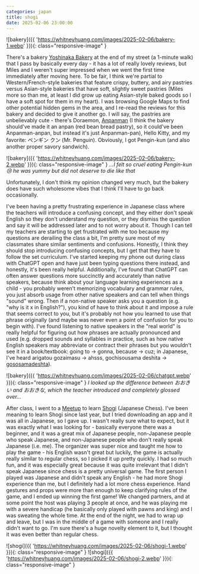 ```yaml
---
categories: japan
title: shogi
date: 2025-02-06 23:00:00
---
```


![bakery]({{ 'https://whitneyhuang.com/images/2025-02-06/bakery-1.webp' }}){: class="responsive-image" }

There's a bakery [Yoshinaka Bakery](https://maps.app.goo.gl/CU3KSVw1nWPMG4ng6) at the end of my street (a 1-minute walk) that I pass by basically every day - it has a lot of really lovely reviews, but Miles and I weren't super impressed when we went the first time immediately after moving here. To be fair, I think we're partial to Western/French-style bakeries that feature crispy, buttery, and airy pastries versus Asian-style bakeries that have soft, slightly sweet pastries (Miles more so than me, at least I did grow up eating Asian-style baked goods so I have a soft spot for them in my heart). I was browsing Google Maps to find other potential hidden gems in the area, and I re-read the reviews for this bakery and decided to give it another go. I will say, the pastries are unbelievably cute - there's Doraemon, [Anpanman](https://en.wikipedia.org/wiki/Anpanman) (I think the bakery should've made it an anpan (red bean bread pastry), so it could've been Anpanman-anpan, but instead it's just Anpanman-pan), Hello Kitty, and my favorite: ペンギン クン (Mr. Penguin). Obviously, I got Pengin-kun (and also another proper savory sandwich).

![bakery]({{ 'https://whitneyhuang.com/images/2025-02-06/bakery-2.webp' }}){: class="responsive-image" }
_...I felt so cruel eating Pengin-kun 😢 he was yummy but did not deserve to die like that_

Unfortunately, I don't think my opinion changed very much, but the bakery does have such wholesome vibes that I think I'll have to go back occasionally.

I've been having a pretty frustrating experience in Japanese class where the teachers will introduce a confusing concept, and they either don't speak English so they don't understand my question, or they dismiss the question and say it will be addressed later and to not worry about it. Though I can tell my teachers are starting to get frustrated with me too because my questions are derailing the class a bit, I'm pretty sure most of my classmates share similar sentiments and confusions. Honestly, I think they should stop introducing confusing concepts, but I get that they have to follow the set curriculum. I've started keeping my phone out during class with ChatGPT open and have just been typing questions there instead, and honestly, it's been really helpful. Additionally, I've found that ChatGPT can often answer questions more succinctly and accurately than native speakers, because think about your language learning experiences as a child - you probably weren't memorizing vocabulary and grammar rules, you just absorb usage from other native speakers and can tell when things "sound" wrong. Then if a non-native speaker asks you a question (e.g. "why is it x in English?"), you kind of have to think about it and impose a rule that seems correct to you, but it's probably not how you learned to use that phrase originally (and maybe was never even a point of confusion for you to begin with). I've found listening to native speakers in the "real world" is really helpful for figuring out how phrases are actually pronounced and used (e.g. dropped sounds and syllables in practice, such as how native English speakers may abbreviate or contract their phrases but you wouldn't see it in a book/textbook: going to -> gonna, because -> cuz; in Japanese, I've heard arigatou gozaimasu -> ahsss, gochisousama deshita -> [gososamadeshta](https://www.tiktok.com/@takanihongodojo/video/7171867329662373122?lang=en)).

![bakery]({{ 'https://whitneyhuang.com/images/2025-02-06/chatgpt.webp' }}){: class="responsive-image" }
_I looked up the difference between おおきい and おおきな, which the teacher introduced and completely glossed over..._

After class, I went to a [Meetup](https://www.meetup.com/) to learn [Shogi](https://en.wikipedia.org/wiki/Shogi) (Japanese Chess). I've been meaning to learn Shogi since last year, but I tried downloading an app and it was all in Japanese, so I gave up. I wasn't really sure what to expect, but it was exactly what I was looking for - basically everyone there was a beginner, and it was a great mix of Japanese people, non-Japanese people who speak Japanese, and non-Japanese people who don't really speak Japanese (i.e. me). The organizer was super nice and taught me how to play the game - his English wasn't great but luckily, the game is actually really similar to regular chess, so I picked it up pretty quickly. I had so much fun, and it was especially great because it was quite irrelevant that I didn't speak Japanese since chess is a pretty universal game. The first person I played was Japanese and didn't speak any English - he had more Shogi experience than me, but I definitely had a lot more chess experience. Hand gestures and props were more than enough to keep clarifying rules of the game, and I ended up winning the first game! We changed partners, and at some point the host was playing 3 people at once, and he was playing me with a severe handicap (he basically only played with pawns and king) and I was sweating the whole time. At the end of the night, we had to wrap up and leave, but I was in the middle of a game with someone and I really didn't want to go. I'm sure there's a huge novelty element to it, but I thought it was even better than regular chess.

![shogi]({{ 'https://whitneyhuang.com/images/2025-02-06/shogi-1.webp' }}){: class="responsive-image" }
![shogi]({{ 'https://whitneyhuang.com/images/2025-02-06/shogi-2.webp' }}){: class="responsive-image" }
